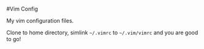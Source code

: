 #Vim Config

My vim configuration files.

Clone to home directory, simlink `~/.vimrc` to `~/.vim/vimrc` and you are good to go!

